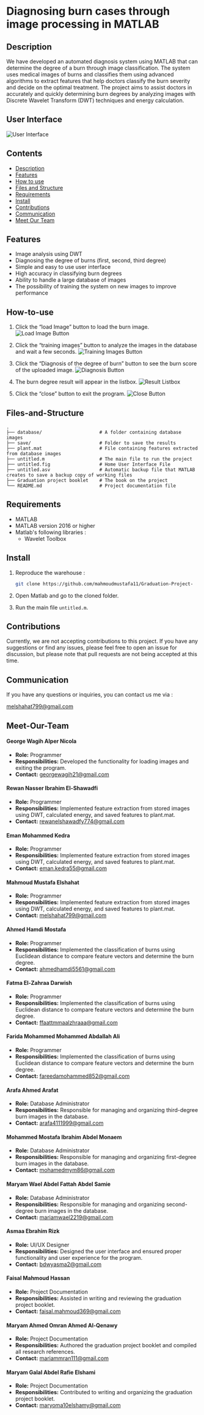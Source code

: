 # Diagnosing burn cases through image processing in MATLAB

## Description

We have developed an automated diagnosis system using MATLAB that can determine the degree of a burn through image classification. The system uses medical images of burns and classifies them using advanced algorithms to extract features that help doctors classify the burn severity and decide on the optimal treatment. The project aims to assist doctors in accurately and quickly determining burn degrees by analyzing images with Discrete Wavelet Transform (DWT) techniques and energy calculation.

## User Interface

![User Interface](./imgs/interface.PNG)

## Contents

- [Description](#Description)
- [Features](#Features)
- [How to use](#How-to-use)
- [Files and Structure](#Files-and-Structure)
- [Requirements](#Requirements)
- [Install](#Install)
- [Contributions](#Contributions)
- [Communication](#Communication)
- [Meet Our Team](#Meet-Our-Team)

## Features

- Image analysis using DWT
- Diagnosing the degree of burns (first, second, third degree)
- Simple and easy to use user interface
- High accuracy in classifying burn degrees
- Ability to handle a large database of images
- The possibility of training the system on new images to improve performance

## How-to-use

1. Click the “load Image” button to load the burn image.
   ![Load Image Button](./imgs/interface_img.PNG)

2. Click the “training images” button to analyze the images in the database and wait a few seconds.
   ![Training Images Button](./imgs/training_images.png)

3. Click the “Diagnosis of the degree of burn” button to see the burn score of the uploaded image.
   ![Diagnosis Button](./imgs/diagnosis-of-the-degree-of-burn.png)

4. The burn degree result will appear in the listbox.
   ![Result Listbox](./imgs/result.png)

5. Click the “close” button to exit the program.
   ![Close Button](./imgs/close.png)

## Files-and-Structure

```
.
├── database/                     # A folder containing database images
├── save/                         # Folder to save the results
├── plant.mat                     # File containing features extracted from database images
├── untitled.m                    # The main file to run the project
├── untitled.fig                  # Home User Interface File
├── untitled.asv                  # Automatic backup file that MATLAB creates to save a backup copy of working files
├── Graduation project booklet    # The book on the project
└── README.md                     # Project documentation file
```

## Requirements

- MATLAB
- MATLAB version 2016 or higher
- Matlab's following libraries :
  - Wavelet Toolbox

## Install

1. Reproduce the warehouse :

   ```sh
   git clone https://github.com/mahmoudmustafa11/Graduation-Project-
   ```

2. Open Matlab and go to the cloned folder.
3. Run the main file `untitled.m`.

## Contributions

Currently, we are not accepting contributions to this project. If you have any suggestions or find any issues, please feel free to open an issue for discussion, but please note that pull requests are not being accepted at this time.

## Communication

If you have any questions or inquiries, you can contact us me via :

[melshahat799@gmail.com](mailto:melshahat799@gmail.com)

## Meet-Our-Team

#### George Wagih Alper Nicola

- **Role:** Programmer
- **Responsibilities:** Developed the functionality for loading images and exiting the program.
- **Contact:** [georgewagih21@gmail.com](mailto:georgewagih21@gmail.com)

#### Rewan Nasser Ibrahim El-Shawadfi

- **Role:** Programmer
- **Responsibilities:** Implemented feature extraction from stored images using DWT, calculated energy, and saved features to plant.mat.
- **Contact:** [rewanelshawadfy774@gmail.com](mailto:rewanelshawadfy774@gmail.com)

#### Eman Mohammed Kedra

- **Role:** Programmer
- **Responsibilities:** Implemented feature extraction from stored images using DWT, calculated energy, and saved features to plant.mat.
- **Contact:** [eman.kedra55@gmail.com](mailto:eman.kedra55@gmail.com)

#### Mahmoud Mustafa Elshahat

- **Role:** Programmer
- **Responsibilities:** Implemented feature extraction from stored images using DWT, calculated energy, and saved features to plant.mat.
- **Contact:** [melshahat799@gmail.com](mailto:melshahat799@gmail.com)

#### Ahmed Hamdi Mostafa

- **Role:** Programmer
- **Responsibilities:** Implemented the classification of burns using Euclidean distance to compare feature vectors and determine the burn degree.
- **Contact:** [ahmedhamdi5561@gmail.com](mailto:ahmedhamdi5561@gmail.com)

#### Fatma El-Zahraa Darwish

- **Role:** Programmer
- **Responsibilities:** Implemented the classification of burns using Euclidean distance to compare feature vectors and determine the burn degree.
- **Contact:** [ffaattmmaalzhraaa@gmail.com](mailto:ffaattmmaalzhraaa@gmail.com)

#### Farida Mohammed Mohammed Abdallah Ali

- **Role:** Programmer
- **Responsibilities:** Implemented the classification of burns using Euclidean distance to compare feature vectors and determine the burn degree.
- **Contact:** [fareedamohammed852@gmail.com](mailto:fareedamohammed852@gmail.com)

#### Arafa Ahmed Arafat

- **Role:** Database Administrator
- **Responsibilities:** Responsible for managing and organizing third-degree burn images in the database.
- **Contact:** [arafa4111999@gmail.com](mailto:arafa4111999@gmail.com)

#### Mohammed Mostafa Ibrahim Abdel Monaem

- **Role:** Database Administrator
- **Responsibilities:** Responsible for managing and organizing first-degree burn images in the database.
- **Contact:** [mohamedmym86@gmail.com](mailto:mohamedmym86@gmail.com)

#### Maryam Wael Abdel Fattah Abdel Samie

- **Role:** Database Administrator
- **Responsibilities:** Responsible for managing and organizing second-degree burn images in the database.
- **Contact:** [mariamwael2219@gmail.com](mailto:mariamwael2219@gmail.com)

#### Asmaa Ebrahim Rizk

- **Role:** UI/UX Designer
- **Responsibilities:** Designed the user interface and ensured proper functionality and user experience for the program.
- **Contact:** [bdwyasma2@gmail.com](mailto:bdwyasma2@gmail.com)

#### Faisal Mahmoud Hassan

- **Role:** Project Documentation
- **Responsibilities:** Assisted in writing and reviewing the graduation project booklet.
- **Contact:** [faisal.mahmoud369@gmail.com](mailto:faisal.mahmoud369@gmail.com)

#### Maryam Ahmed Omran Ahmed Al-Qenawy

- **Role:** Project Documentation
- **Responsibilities:** Authored the graduation project booklet and compiled all research references.
- **Contact:** [mariammran111@gmail.com](mailto:mariammran111@gmail.com)

#### Maryam Galal Abdel Rafie Elshami

- **Role:** Project Documentation
- **Responsibilities:** Contributed to writing and organizing the graduation project booklet.
- **Contact:** [maryoma10elshamy@gmail.com](mailto:maryoma10elshamy@gmail.com)

<!--
## Get-to-know-our-team

- [Ahmed Hamdi Mostafa](mailto:ahmedhamdi5561@gmail.com)
- [Asmaa Ebrahim Rizk](mailto:bdwyasma2@gmail.com)
- [Eman Mohammed Kedra](mailto:eman.kedra55@gmail.com)
- [George Wagih Alper Nicola](mailto:georgewagih21@gmail.com)
- [Rewan Nasser Ibrahim El-Shawadfi](mailto:rewanelshawadfy774@gmail.com)
- [Arafa Ahmed Arafat](mailto:arafa4111999@gmail.com)
- [Fatma El-Zahraa Darwish](mailto:ffaattmmaalzhraaa@gmail.com)
- [Farida Mohammed Mohammed Abdallah Ali](mailto:fareedamohammed852@gmail.com)
- [Faisal Mahmoud Hassan](mailto:faisal.mahmoud369@gmail.com)
- [Mohammed Mostafa Ibrahim Abdel Monaem](mailto:mohamedmym86@gmail.com)
- [Mahmoud Mostafa Elshahat](mailto:melshahat799@gmail.com)
- [Maryam Ahmed Omran Ahmed Al-Qenawy](mailto:mariammran111@gmail.com)
- [Maryam Galal Abdel Rafie Elshami](mailto:maryoma10elshamy@gmail.com)
- [Maryam Wael Abdel Fattah Abdel Samie](mailto:mariamwael2219@gmail.com)

 -->
